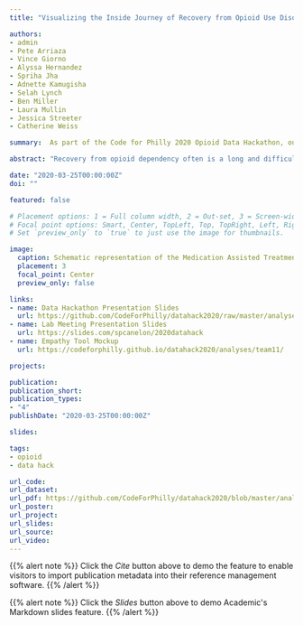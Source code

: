 ```yaml
---
title: "Visualizing the Inside Journey of Recovery from Opioid Use Disorder"

authors:
- admin
- Pete Arriaza
- Vince Giorno
- Alyssa Hernandez
- Spriha Jha
- Adnette Kamugisha
- Selah Lynch
- Ben Miller
- Laura Mullin
- Jessica Streeter
- Catherine Weiss

summary:  As part of the Code for Philly 2020 Opioid Data Hackathon, our team endeavored to visualize the process of recovery from opioid use disorder to understand the barriers to recovery and develop a tool for empathy for the general public.

abstract: "Recovery from opioid dependency often is a long and difficult journey, and it will look different for different people. For some, recovery can mean reducing dependency to a minimal level that allows them to successfully maintain their emotional, social, and economic daily life. While many programs are in place to help, recovery is a voluntary commitment from a person who might need continual encouragement and understanding, as well as assistance navigating hurdles they might not be able to overcome on their own, especially if they are going through the agony of withdrawal. Managing withdrawal symptoms is a first step toward long-term treatment, and not recognizing this need and responding to it with compassion and respect can waste an opportunity that might not come around again. Likewise, a failure to provide understanding or timely referrals at any critical point along the recovery process can lead to relapses, creating a vicious cycle of continuous addiction. Understanding what people are going through and what they need are the keys to helping people on their journey toward sustained recovery."

date: "2020-03-25T00:00:00Z"
doi: ""

featured: false

# Placement options: 1 = Full column width, 2 = Out-set, 3 = Screen-width
# Focal point options: Smart, Center, TopLeft, Top, TopRight, Left, Right, BottomLeft, Bottom, BottomRight
# Set `preview_only` to `true` to just use the image for thumbnails.

image:
  caption: Schematic representation of the Medication Assisted Treatment (MAT) referral process pipeline as part of the recovery process for an individual with opioid use disorder.
  placement: 3
  focal_point: Center
  preview_only: false

links:
- name: Data Hackathon Presentation Slides
  url: https://github.com/CodeForPhilly/datahack2020/raw/master/analyses/team11/Presentation/Team11_March17_Presentation.pptx
- name: Lab Meeting Presentation Slides
  url: https://slides.com/spcanelon/2020datahack
- name: Empathy Tool Mockup
  url: https://codeforphilly.github.io/datahack2020/analyses/team11/

projects:

publication:
publication_short:
publication_types:
- "4"
publishDate: "2020-03-25T00:00:00Z"

slides:

tags:
- opioid
- data hack

url_code:
url_dataset:
url_pdf: https://github.com/CodeForPhilly/datahack2020/blob/master/analyses/team11/Final%20Report/2020_DataHackathon_Team11_FinalReport.pdf
url_poster:
url_project:
url_slides:
url_source:
url_video:
---
```


{{% alert note %}}
Click the *Cite* button above to demo the feature to enable visitors to import publication metadata into their reference management software.
{{% /alert %}}

{{% alert note %}}
Click the *Slides* button above to demo Academic's Markdown slides feature.
{{% /alert %}}
